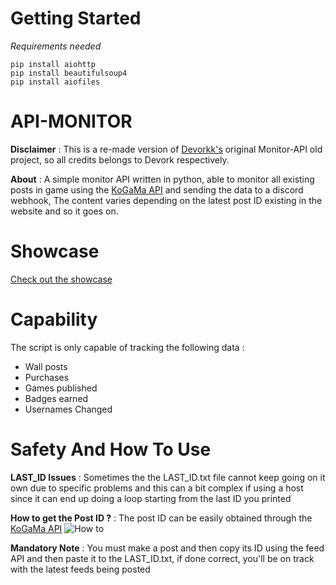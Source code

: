 # Getting Started

*Requirements needed*

```
pip install aiohttp
pip install beautifulsoup4
pip install aiofiles
```
# API-MONITOR

**Disclaimer** : This is a re-made version of [Devorkk's](https://github.com/devorkk) original Monitor-API old project, so all credits belongs to Devork respectively.

**About** : A simple monitor API written in python, able to monitor all existing posts in game using the [KoGaMa API](https://www.kogama.com/api/feed/0/) and sending the data to a discord webhook, The content varies depending on the latest post ID existing in the website and so it goes on.

# Showcase

[Check out the showcase](https://www.youtube.com/watch?v=v-nv_ZVDSb0&ab_)

# Capability 
The script is only capable of tracking the following data :
* Wall posts
* Purchases
* Games published
* Badges earned
* Usernames Changed

# Safety And How To Use

**LAST_ID Issues** : Sometimes the the LAST_ID.txt file cannot keep going on it own due to specific problems and this can a bit complex if using a host since it can end up doing a loop starting from the last ID you printed

**How to get the Post ID ?** : The post ID can be easily obtained through the [KoGaMa API](https://www.kogama.com/api/feed/0/)
![How to](https://cdn.discordapp.com/attachments/1264627993477906584/1327998417703665746/Test.jpg?ex=67851a67&is=6783c8e7&hm=cfe8a30adc9f311bdc10bf0cd55b7c52460eb401bbebb64d9b5de8d6bfdd715b&)

**Mandatory Note** : You must make a post and then copy its ID using the feed API and then paste it to the LAST_ID.txt, if done correct, you'll be on track with the latest feeds being posted
